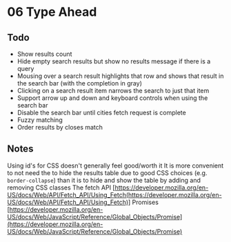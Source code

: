# 06 Type Ahead

## Todo

- Show results count
- Hide empty search results but show no results message if there is a query
- Mousing over a search result highlights that row and shows that result in the search bar (with the completion in gray)
- Clicking on a search result item narrows the search to just that item
- Support arrow up and down and keyboard controls when using the search bar
- Disable the search bar until cities fetch request is complete
- Fuzzy matching
- Order results by closes match

## Notes

Using id's for CSS doesn't generally feel good/worth it
It is more convenient to not need the to hide the results table due to good CSS choices (e.g. `border-collapse`) than it is to hide and show the table by adding and removing CSS classes
The fetch API [https://developer.mozilla.org/en-US/docs/Web/API/Fetch_API/Using_Fetch(https://developer.mozilla.org/en-US/docs/Web/API/Fetch_API/Using_Fetch)]
Promises [https://developer.mozilla.org/en-US/docs/Web/JavaScript/Reference/Global_Objects/Promise](https://developer.mozilla.org/en-US/docs/Web/JavaScript/Reference/Global_Objects/Promise)


